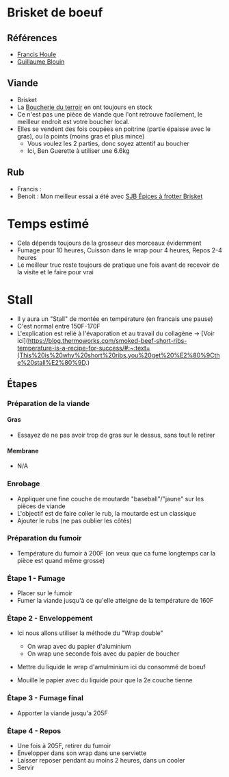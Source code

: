# Brisket de boeuf

## Références
- [Francis Houle](https://ca.linkedin.com/in/francis-houle-4175094)
- [Guillaume Blouin](https://ca.linkedin.com/in/guillaume-blouin-183ab939)

## Viande
- Brisket
- La [Boucherie du terroir](https://boucherieduterroir.ca/) en ont toujours en stock
- Ce n'est pas une pièce de viande que l'ont retrouve facilement, le meilleur endroit est votre boucher local.
- Elles se vendent des fois coupées en poitrine (partie épaisse avec le gras), ou la points (moins gras et plus mince)
    - Vous voulez les 2 parties, donc soyez attentif au boucher
    - Ici, Ben Guerette à utiliser une 6.6kg

## Rub
- Francis : 
- Benoit : Mon meilleur essai a été avec [SJB Épices à frotter Brisket](https://www.sjbbbq.com/products/epices-a-frotter-brisket)

# Temps estimé
- Cela dépends toujours de la grosseur des morceaux évidemment
- Fumage pour 10 heures, Cuisson dans le wrap pour 4 heures, Repos 2-4 heures
- Le meilleur truc reste toujours de pratique une fois avant de recevoir de la visite et le faire pour vrai

# Stall 
- Il y aura un "Stall" de montée en température (en francais une pause)
- C'est normal entre 150F-170F
- L'explication est relié à l'évaporation et au travail du collagène -> [Voir ici](https://blog.thermoworks.com/smoked-beef-short-ribs-temperature-is-a-recipe-for-success/#:~:text=(This%20is%20why%20short%20ribs,you%20get%20%E2%80%9Cthe%20stall%E2%80%9D.)

## Étapes

### Préparation de la viande
#### Gras
- Essayez de ne pas avoir trop de gras sur le dessus, sans tout le retirer

#### Membrane
- N/A


### Enrobage
- Appliquer une fine couche de moutarde "baseball"/"jaune" sur les pièces de viande
- L'objectif est de faire coller le rub, la moutarde est un classique
- Ajouter le rubs (ne pas oublier les côtés)

### Préparation du fumoir
- Température du fumoir à 200F (on veux que ca fume longtemps car la pièce est quand même grosse)

### Étape 1 - Fumage
- Placer sur le fumoir
- Fumer la viande jusqu'à ce qu'elle atteigne de la température de 160F


### Étape 2 - Enveloppement
- Ici nous allons utiliser la méthode du "Wrap double"
    - On wrap avec du papier d'aluminium
    - On wrap une seconde fois avec du papier de boucher
    
- Mettre du liquide le wrap d'amulminium ici du consommé de boeuf
- Mouille le papier avec du liquide pour que la 2e couche tienne

### Étape 3 - Fumage final
- Apporter la viande jusqu'a 205F

### Étape 4 - Repos
- Une fois à 205F, retirer du fumoir
- Envelopper dans son wrap dans une serviette
- Laisser reposer pendant au moins 2 heures, dans un cooler
- Servir





